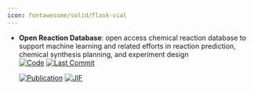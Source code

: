 ```yaml
---
icon: fontawesome/solid/flask-vial
---
```





- **Open Reaction Database**: open access chemical reaction database to support machine learning and related efforts in reaction prediction, chemical synthesis planning, and experiment design  
    [![Code](https://img.shields.io/github/stars/open-reaction-database/ord-schema?style=for-the-badge&logo=github)](https://github.com/open-reaction-database/ord-schema) 
    [![Last Commit](https://img.shields.io/github/last-commit/open-reaction-database/ord-schema?style=for-the-badge&logo=github)](https://github.com/open-reaction-database/ord-schema) 

    [![Publication](https://img.shields.io/badge/Publication-Citations:177-blue?style=for-the-badge&logo=bookstack)](https://doi.org/10.1021/jacs.1c09820) 
    [![JIF](https://img.shields.io/badge/Impact_Factor-14.40-purple?style=for-the-badge&logo=academia)](https://doi.org/10.1021/jacs.1c09820)


